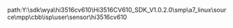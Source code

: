 path:Y:\sdk\wya\hi3516cv610\Hi3516CV610_SDK_V1.0.2.0\smp\a7_linux\source\mpp\cbb\isp\user\sensor\hi3516cv610
